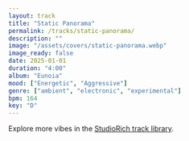 ```yaml
---
layout: track
title: "Static Panorama"
permalink: /tracks/static-panorama/
description: ""
image: "/assets/covers/static-panorama.webp"
image_ready: false
date: 2025-01-01
duration: "4:00"
album: "Eunoia"
mood: ["Energetic", "Aggressive"]
genre: ["ambient", "electronic", "experimental"]
bpm: 164
key: "D"
---
```


Explore more vibes in the [StudioRich track library](/tracks/).
